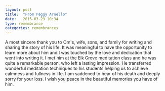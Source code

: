 ```yaml
---
layout: post
title:  "From Peggy Arnello"
date:   2015-03-29 10:34
type: remembrance
categories: remembrances
---
```


A most sincere thank you to Om's, wife, sons, and family for writing and sharing the story of his life.  It was meaningful to have the opportunity to learn more about him and I was touched by the love and dedication that went into writing it.  I met him at the Elk Grove meditation class and he was quite a remarkable person, who left a lasting impression.  He transferred wonderful meditation techniques to his students helping us to achieve calmness and fullness in life.  I am saddened to hear of his death and deeply sorry for your loss. I wish you peace in the beautiful memories you have of him. 
